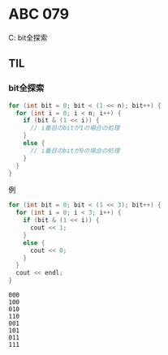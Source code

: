 # ABC 079

C: bit全探索  

## TIL
### bit全探索
```cpp
for (int bit = 0; bit < (1 << n); bit++) {
  for (int i = 0; i < n; i++) {
    if (bit & (1 << i)) {
      // i番目のbitが1の場合の処理
    }
    else {
      // i番目のbitが0の場合の処理
    }
  }
}
```

例
```cpp
for (int bit = 0; bit < (1 << 3); bit++) {
  for (int i = 0; i < 3; i++) {
    if (bit & (1 << i)) {
      cout << 1;
    }
    else {
      cout << 0;
    }
  }
  cout << endl;
}
```

```
000
100
010
110
001
101
011
111
```
